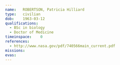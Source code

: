 ```yaml
---
name:	ROBERTSON, Patricia Hilliard
type:	civilian
dob:	1963-03-12
qualifications:
  - BSc in biology
  - Doctor of Medicine
timeinspace:	0
references:
  - http://www.nasa.gov/pdf/740566main_current.pdf
missions:
evas:
---
```

